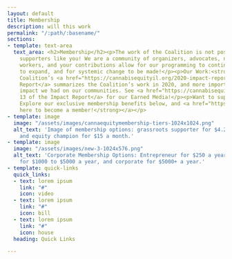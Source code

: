 ```yaml
---
layout: default
title: Membership
description: will this work
permalink: "/:path/:basename/"
sections:
- template: text-area
  text_area: <h2>Membership</h2><p>The work of the Coalition is not possible without
    supporters like you! We are a community of organizers, advocates, neighbors, and
    workers, and your contributions allow for our programming to continue, our impact
    to expand, and for systemic change to be made!</p><p>Our Work:<strong> </strong>The
    Coalition’s <a href="https://cannabisequityil.org/2020-impact-report/">2020 Impact
    Report</a> summarizes the Coalition’s work in 2020, and more importantly, the
    impact we had on our communities. See <a href="https://cannabisequityil.org/2020-impact-report/">Page
    13 of the Impact Report</a> for our Earned Media!</p><p>Want to support the Coalition?
    Explore our exclusive membership benefits below, and <a href="https://funraise.org/give/Ceic-Corp/3aca7fd5-e9cb-4eb4-8574-807dbbb8bc93"><strong>click
    here to become a member!</strong></a></p>
- template: image
  image: "/assets/images/cannaequitymembership-tiers-1024x1024.png"
  alt_text: 'Image of membership options: grassroots supporter for $4.20 a month,
    and equity champion for $15 a month.'
- template: image
  image: "/assets/images/new-3-1024x576.png"
  alt_text: 'Corporate Membership Options: Entrepreneur for $250 a year, small business
    for $1000 to $5000 a year, and corporate for $5000+ a year.'
- template: quick-links
  quick_links:
  - text: lorem ipsum
    link: "#"
    icon: video
  - text: lorem ipsum
    link: "#"
    icon: bill
  - text: lorem ipsum
    link: "#"
    icon: house
  heading: Quick Links

---
```

